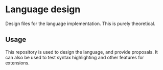 # Language design

Design files for the language implementation. This is purely theoretical.

## Usage

This repository is used to design the language, and provide proposals. It can
also be used to test syntax highlighting and other features for extensions.
